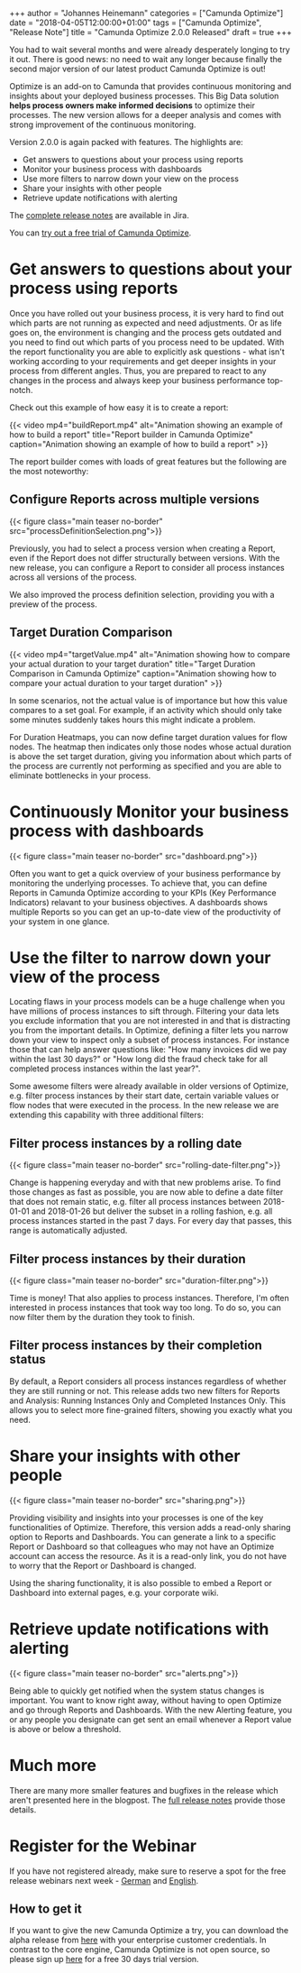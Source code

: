 +++
author = "Johannes Heinemann"
categories = ["Camunda Optimize"]
date = "2018-04-05T12:00:00+01:00"
tags = ["Camunda Optimize", "Release Note"]
title = "Camunda Optimize 2.0.0 Released"
draft = true
+++

You had to wait several months and were already desperately longing to try it out. There is good news: no need to wait any longer because finally the second major version of our latest product Camunda Optimize is out!

Optimize is an add-on to Camunda that provides continuous monitoring and insights about your deployed business processes. This Big Data solution **helps process owners make informed decisions** to optimize their processes. The new version allows for a deeper analysis and comes with strong improvement of the continuous monitoring.

Version 2.0.0 is again packed with features. The highlights are:

* Get answers to questions about your process using reports
* Monitor your business process with dashboards
* Use more filters to narrow down your view on the process
* Share your insights with other people
* Retrieve update notifications with alerting

<!--more-->

The [complete release notes](https://app.camunda.com/jira/secure/ReleaseNote.jspa?projectId=10730&version=15095) are available in Jira.

You can [try out a free trial of Camunda Optimize](#how-to-get-it).

# Get answers to questions about your process using reports

Once you have rolled out your business process, it is very hard to find out which parts are not running as expected and need adjustments. Or as life goes on, the environment is changing and the process gets outdated and you need to find out which parts of you process need to be updated. With the report functionality you are able to explicitly ask questions - what isn't working according to your requirements and get deeper insights in your process from different angles. Thus, you are prepared to react to any changes in the process and always keep your business performance top-notch.

Check out this example of how easy it is to create a report:

{{< video mp4="buildReport.mp4" alt="Animation showing an example of how to build a report"
title="Report builder in Camunda Optimize" caption="Animation showing an example of how to build a report" >}}

The report builder comes with loads of great features but the following are the most noteworthy:

## Configure Reports across multiple versions

{{< figure class="main teaser no-border" src="processDefinitionSelection.png">}}

Previously, you had to select a process version when creating a Report, even if the Report does not differ structurally between versions. With the new release, you can configure a Report to consider all process instances across all versions of the process.

We also improved the process definition selection, providing you with a preview of the process.

## Target Duration Comparison

{{< video mp4="targetValue.mp4" alt="Animation showing how to compare your actual duration to your target duration"
title="Target Duration Comparison in Camunda Optimize" caption="Animation showing how to compare your actual duration to your target duration" >}}

In some scenarios, not the actual value is of importance but how this value compares to a set goal. For example, if an activity which should only take some minutes suddenly takes hours this might indicate a problem.

For Duration Heatmaps, you can now define target duration values for flow nodes. The heatmap then indicates only those nodes whose actual duration is above the set target duration, giving you information about which parts of the process are currently not performing as specified and you are able to eliminate bottlenecks in your process.

# Continuously Monitor your business process with dashboards

{{< figure class="main teaser no-border" src="dashboard.png">}}

Often you want to get a quick overview of your business performance by monitoring the underlying processes. To achieve that, you can define Reports in Camunda Optimize according to your KPIs (Key Performance Indicators) relavant to your business objectives. A dashboards shows multiple Reports so you can get an up-to-date view of the productivity of your system in one glance.

# Use the filter to narrow down your view of the process

Locating flaws in your process models can be a huge challenge when you have millions of process instances to sift through. Filtering your data lets you exclude information that you are not interested in and that is distracting you from the important details. In Optimize, defining a filter lets you narrow down your view to inspect only a subset of process instances. For instance those that can help answer questions like: "How many invoices did we pay within the last 30 days?" or "How long did the fraud check take for all completed process instances within the last year?".

Some awesome filters were already available in older versions of Optimize, e.g. filter process instances by their start date, certain variable values or flow nodes that were executed in the process. In the new release we are extending this capability with three additional filters:

## Filter process instances by a rolling date

{{< figure class="main teaser no-border" src="rolling-date-filter.png">}}

Change is happening everyday and with that new problems arise. To find those changes as fast as possible, you are now able to define a date filter that does not remain static, e.g. filter all process instances between 2018-01-01 and 2018-01-26 but deliver the subset in a rolling fashion, e.g. all process instances started in the past 7 days. For every day that passes, this range is automatically adjusted.

## Filter process instances by their duration

{{< figure class="main teaser no-border" src="duration-filter.png">}}

Time is money! That also applies to process instances. Therefore, I'm often interested in process instances that took way too long. To do so, you can now filter them by the duration they took to finish.

## Filter process instances by their completion status

By default, a Report considers all process instances regardless of whether they are still running or not. This release adds two new filters for Reports and Analysis: Running Instances Only and Completed Instances Only. This allows you to select more fine-grained filters, showing you exactly what you need.

# Share your insights with other people

{{< figure class="main teaser no-border" src="sharing.png">}}

Providing visibility and insights into your processes is one of the key functionalities of Optimize. Therefore, this version adds a read-only sharing option to Reports and Dashboards. You can generate a link to a specific Report or Dashboard so that colleagues who may not have an Optimize account can access the resource. As it is a read-only link, you do not have to worry that the Report or Dashboard is changed.

Using the sharing functionality, it is also possible to embed a Report or Dashboard into external pages, e.g. your corporate wiki.

# Retrieve update notifications with alerting

{{< figure class="main teaser no-border" src="alerts.png">}}

Being able to quickly get notified when the system status changes is important. You want to know right away, without having to open Optimize and go through Reports and Dashboards. With the new Alerting feature, you or any people you designate can get sent an email whenever a Report value is above or below a threshold.

# Much more

There are many more smaller features and bugfixes in the release which aren't presented here in the blogpost. The [full release notes](https://app.camunda.com/jira/secure/ReleaseNote.jspa?projectId=10730&version=15095) provide those details.

# Register for the Webinar

If you have not registered already, make sure to reserve a spot for the free release webinars next week - [German](https://register.gotowebinar.com/register/6723119265615514113) and [English](https://register.gotowebinar.com/register/8385014598244744706).

## How to get it

If you want to give the new Camunda Optimize a try, you can download the alpha release from [here](https://docs.camunda.org/enterprise/download/#camunda-optimize) with your enterprise customer credentials. In contrast to the core engine, Camunda Optimize is not open source, so please sign up [here](https://camunda.com/download/enterprise/) for a free 30 days trial version.
